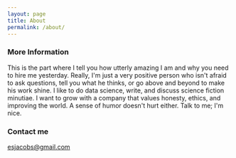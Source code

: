 ```yaml
---
layout: page
title: About
permalink: /about/
---
```

### More Information

This is the part where I tell you how utterly amazing I am and why you need to hire me yesterday. Really, I'm just a very positive person who isn't afraid to ask questions, tell you what he thinks, or go above and beyond to make his work shine. I like to do data science, write, and discuss science fiction minutiae. I want to grow with a company that values honesty, ethics, and improving the world. A sense of humor doesn't hurt either. Talk to me; I'm nice.

### Contact me

[esjacobs@gmail.com](mailto:esjacobs@gmail.com)